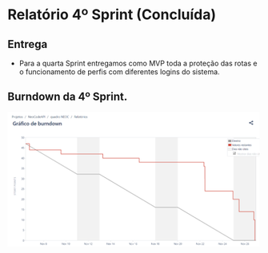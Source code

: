 # Relatório 4º Sprint (Concluída)

## Entrega

- Para a quarta Sprint entregamos como MVP toda a proteção das rotas e o funcionamento de perfis com diferentes logins do sistema.

## Burndown da 4º Sprint.

![Burndown](../imgs/burndownSprint4.png)
